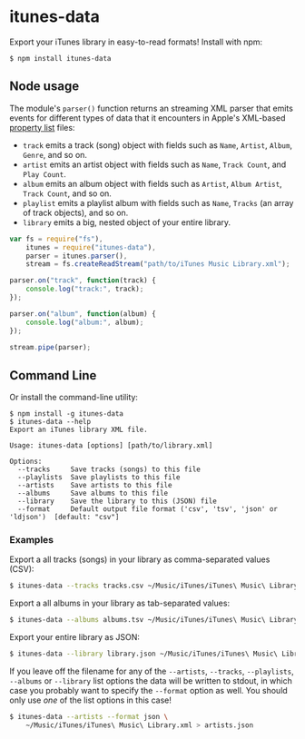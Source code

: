 # itunes-data

Export your iTunes library in easy-to-read formats! Install with npm:

```
$ npm install itunes-data
```

## Node usage
The module's `parser()` function returns an streaming XML parser that emits
events for different types of data that it encounters in Apple's XML-based
[property list](http://en.wikipedia.org/wiki/Property_list) files:

* `track` emits a track (song) object with fields such as `Name`, `Artist`, `Album`, `Genre`, and so on.
* `artist` emits an artist object with fields such as `Name`, `Track Count`, and `Play Count`.
* `album` emits an album object with fields such as `Artist`, `Album Artist`, `Track Count`, and so on.
* `playlist` emits a playlist album with fields such as `Name`, `Tracks` (an array of track objects), and so on.
* `library` emits a big, nested object of your entire library.

```js
var fs = require("fs"),
    itunes = require("itunes-data"),
    parser = itunes.parser(),
    stream = fs.createReadStream("path/to/iTunes Music Library.xml");

parser.on("track", function(track) {
    console.log("track:", track);
});

parser.on("album", function(album) {
    console.log("album:", album);
});

stream.pipe(parser);
```

## Command Line
Or install the command-line utility:

```
$ npm install -g itunes-data
$ itunes-data --help
Export an iTunes library XML file.

Usage: itunes-data [options] [path/to/library.xml]

Options:
  --tracks     Save tracks (songs) to this file
  --playlists  Save playlists to this file
  --artists    Save artists to this file
  --albums     Save albums to this file
  --library    Save the library to this (JSON) file
  --format     Default output file format ('csv', 'tsv', 'json' or 'ldjson')  [default: "csv"]
```

### Examples
Export a all tracks (songs) in your library as comma-separated values (CSV):

```sh
$ itunes-data --tracks tracks.csv ~/Music/iTunes/iTunes\ Music\ Library.xml
```

Export a all albums in your library as tab-separated values:

```sh
$ itunes-data --albums albums.tsv ~/Music/iTunes/iTunes\ Music\ Library.xml
```

Export your entire library as JSON:

```sh
$ itunes-data --library library.json ~/Music/iTunes/iTunes\ Music\ Library.xml
```

If you leave off the filename for any of the `--artists`, `--tracks`,
`--playlists`, `--albums` or `--library` list options the data will be written
to stdout, in which case you probably want to specify the `--format` option as
well. You should only use *one* of the list options in this case! 

```sh
$ itunes-data --artists --format json \
    ~/Music/iTunes/iTunes\ Music\ Library.xml > artists.json
```
